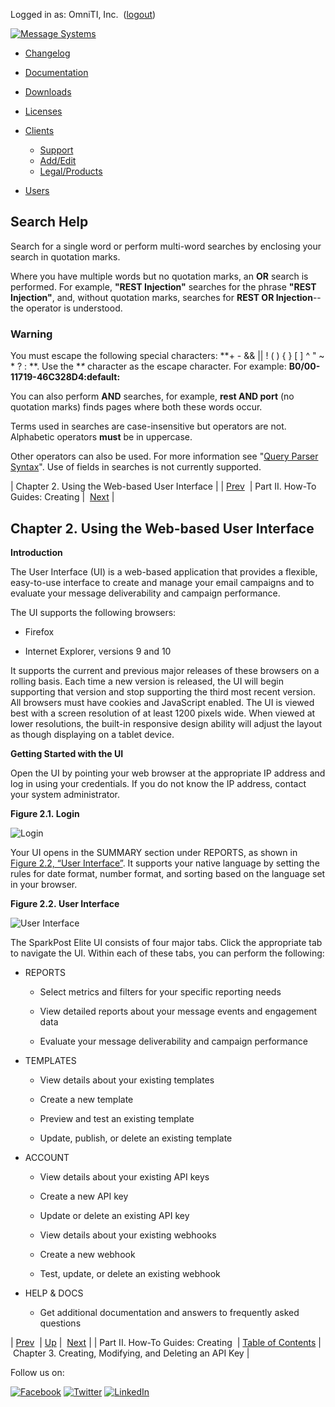 Logged in as: OmniTI, Inc.  ([logout](https://support.messagesystems.com/logout.php))

[![Message Systems](https://support.messagesystems.com/images/ms-white205.png)](https://support.messagesystems.com/start.php) 

*   [Changelog](https://support.messagesystems.com/start.php?show=changelog)
*   [Documentation](https://support.messagesystems.com/docs/)
*   [Downloads](https://support.messagesystems.com/start.php)

*   [Licenses](https://support.messagesystems.com/license_summary.php)
*   <a href="">Clients</a>
    *   [Support](https://support.messagesystems.com/cs.php)
    *   [Add/Edit](https://support.messagesystems.com/edit_client.php)
    *   [Legal/Products](https://support.messagesystems.com/edit_products.php)
*   [Users](https://support.messagesystems.com/edit_customer.php)

## Search Help

Search for a single word or perform multi-word searches by enclosing your search in quotation marks.

Where you have multiple words but no quotation marks, an **OR** search is performed. For example, **"REST Injection"** searches for the phrase **"REST Injection"**, and, without quotation marks, searches for **REST OR Injection**--the operator is understood.

### Warning

You must escape the following special characters: **+ - && || ! ( ) { } [ ] ^ " ~ * ? : \**. Use the **\** character as the escape character. For example: **B0/00-11719-46C328D4\:default\:**

You can also perform **AND** searches, for example, **rest AND port** (no quotation marks) finds pages where both these words occur.

Terms used in searches are case-insensitive but operators are not. Alphabetic operators **must** be in uppercase.

Other operators can also be used. For more information see "[Query Parser Syntax](https://lucene.apache.org/core/old_versioned_docs/versions/3_0_0/queryparsersyntax.html)". Use of fields in searches is not currently supported.

| Chapter 2. Using the Web-based User Interface |
| [Prev](p.creating.php)  | Part II. How-To Guides: Creating |  [Next](getting.started.apikey_ui.php) |

## Chapter 2. Using the Web-based User Interface

**Introduction**

The User Interface (UI) is a web-based application that provides a flexible, easy-to-use interface to create and manage your email campaigns and to evaluate your message deliverability and campaign performance.

The UI supports the following browsers:

*   Firefox

*   Internet Explorer, versions 9 and 10

It supports the current and previous major releases of these browsers on a rolling basis. Each time a new version is released, the UI will begin supporting that version and stop supporting the third most recent version. All browsers must have cookies and JavaScript enabled. The UI is viewed best with a screen resolution of at least 1200 pixels wide. When viewed at lower resolutions, the built-in responsive design ability will adjust the layout as though displaying on a tablet device.

**Getting Started with the UI** 

Open the UI by pointing your web browser at the appropriate IP address and log in using your credentials. If you do not know the IP address, contact your system administrator.

<a name="figure_login_3"></a>

**Figure 2.1. Login**

![Login](images/login.png)

Your UI opens in the SUMMARY section under REPORTS, as shown in [Figure 2.2, “User Interface”](getting.started.ui.php#figure_summary_1 "Figure 2.2. User Interface"). It supports your native language by setting the rules for date format, number format, and sorting based on the language set in your browser.

<a name="figure_summary_1"></a>

**Figure 2.2. User Interface**

![User Interface](images/summary_report.png)

The SparkPost Elite UI consists of four major tabs. Click the appropriate tab to navigate the UI. Within each of these tabs, you can perform the following:

*   REPORTS

    *   Select metrics and filters for your specific reporting needs

    *   View detailed reports about your message events and engagement data

    *   Evaluate your message deliverability and campaign performance

*   TEMPLATES

    *   View details about your existing templates

    *   Create a new template

    *   Preview and test an existing template

    *   Update, publish, or delete an existing template

*   ACCOUNT

    *   View details about your existing API keys

    *   Create a new API key

    *   Update or delete an existing API key

    *   View details about your existing webhooks

    *   Create a new webhook

    *   Test, update, or delete an existing webhook

*   HELP & DOCS

    *   Get additional documentation and answers to frequently asked questions

| [Prev](p.creating.php)  | [Up](p.creating.php) |  [Next](getting.started.apikey_ui.php) |
| Part II. How-To Guides: Creating  | [Table of Contents](index.php) |  Chapter 3. Creating, Modifying, and Deleting an API Key |

Follow us on:

[![Facebook](https://support.messagesystems.com/images/icon-facebook.png)](http://www.facebook.com/messagesystems) [![Twitter](https://support.messagesystems.com/images/icon-twitter.png)](http://twitter.com/#!/MessageSystems) [![LinkedIn](https://support.messagesystems.com/images/icon-linkedin.png)](http://www.linkedin.com/company/message-systems)
